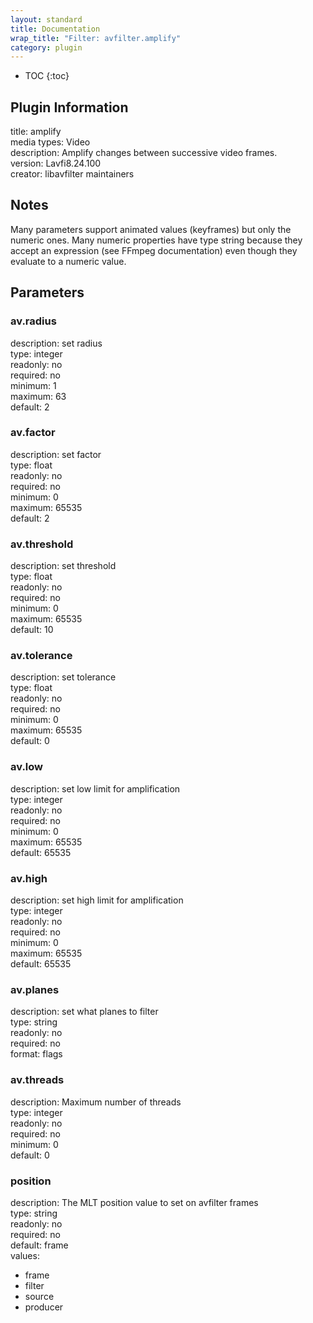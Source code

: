 ```yaml
---
layout: standard
title: Documentation
wrap_title: "Filter: avfilter.amplify"
category: plugin
---
```

* TOC
{:toc}

## Plugin Information

title: amplify  
media types:
Video  
description: Amplify changes between successive video frames.  
version: Lavfi8.24.100  
creator: libavfilter maintainers  

## Notes

Many parameters support animated values (keyframes) but only the numeric ones. Many numeric properties have type string because they accept an expression (see FFmpeg documentation) even though they evaluate to a numeric value.

## Parameters

### av.radius

  
description:
set radius  
type: integer  
readonly: no  
required: no  
minimum: 1  
maximum: 63  
default: 2  

### av.factor

  
description:
set factor  
type: float  
readonly: no  
required: no  
minimum: 0  
maximum: 65535  
default: 2  

### av.threshold

  
description:
set threshold  
type: float  
readonly: no  
required: no  
minimum: 0  
maximum: 65535  
default: 10  

### av.tolerance

  
description:
set tolerance  
type: float  
readonly: no  
required: no  
minimum: 0  
maximum: 65535  
default: 0  

### av.low

  
description:
set low limit for amplification  
type: integer  
readonly: no  
required: no  
minimum: 0  
maximum: 65535  
default: 65535  

### av.high

  
description:
set high limit for amplification  
type: integer  
readonly: no  
required: no  
minimum: 0  
maximum: 65535  
default: 65535  

### av.planes

  
description:
set what planes to filter  
type: string  
readonly: no  
required: no  
format: flags  

### av.threads

  
description:
Maximum number of threads  
type: integer  
readonly: no  
required: no  
minimum: 0  
default: 0  

### position

  
description:
The MLT position value to set on avfilter frames  
type: string  
readonly: no  
required: no  
default: frame  
values:  

* frame
* filter
* source
* producer

